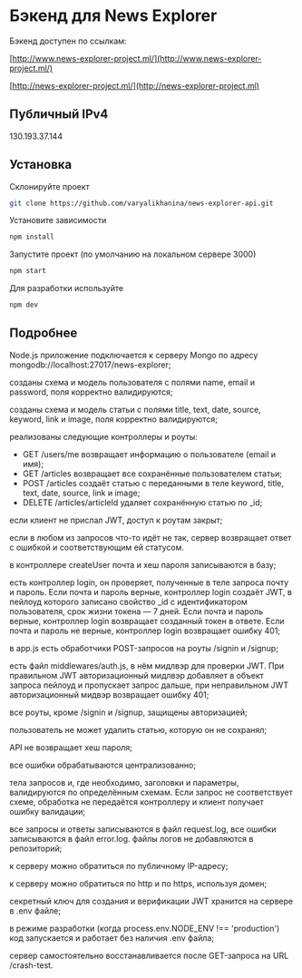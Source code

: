 # Бэкенд для News Explorer

Бэкенд доступен по ссылкам:

[http://www.news-explorer-project.ml/](http://www.news-explorer-project.ml/)

[http://news-explorer-project.ml/](http://news-explorer-project.ml)

## Публичный IPv4

130.193.37.144

## Установка

Склонируйте проект

```bash
git clone https://github.com/varyalikhanina/news-explorer-api.git
```
Установите зависимости

```bash
npm install
```

Запустите проект (по умолчанию на локальном сервере 3000)
```bash
npm start
```

Для разработки используйте
```bash
npm dev
```

## Подробнее

Node.js приложение подключается к серверу Mongo по адресу mongodb://localhost:27017/news-explorer;

созданы схема и модель пользователя с полями name, email и password, поля корректно валидируются;

созданы схема и модель статьи с полями title, text, date, source, keyword, link и image, поля корректно валидируются;

реализованы следующие контроллеры и роуты:
- GET /users/me возвращает информацию о пользователе (email и имя);
- GET /articles возвращает все сохранённые пользователем статьи;
- POST /articles создаёт статью с переданными в теле keyword, title, text, date, source, link и image;
- DELETE /articles/articleId удаляет сохранённую статью по _id;

если клиент не прислал JWT, доступ к роутам закрыт;

если в любом из запросов что-то идёт не так, сервер возвращает ответ с ошибкой и соответствующим ей статусом.

в контроллере createUser почта и хеш пароля записываются в базу;

есть контроллер login, он проверяет, полученные в теле запроса почту и пароль. Если почта и пароль верные, контроллер login создаёт JWT, в пейлоуд которого записано свойство _id с идентификатором пользователя, срок жизни токена — 7 дней. Если почта и пароль верные, контроллер login возвращает созданный токен в ответе. Если почта и пароль не верные, контроллер login возвращает ошибку 401;

в app.js есть обработчики POST-запросов на роуты /signin и /signup;

есть файл middlewares/auth.js, в нём мидлвэр для проверки JWT. При правильном JWT авторизационный мидлвэр добавляет в объект запроса пейлоуд и пропускает запрос дальше, при неправильном JWT авторизационный мидвэр возвращает ошибку 401;

все роуты, кроме /signin и /signup, защищены авторизацией;

пользователь не может удалить статью, которую он не сохранял;

API не возвращает хеш пароля;

все ошибки обрабатываются централизованно;

тела запросов и, где необходимо, заголовки и параметры, валидируются по определённым схемам. Если запрос не соответствует схеме, обработка не передаётся контроллеру и клиент получает ошибку валидации;

все запросы и ответы записываются в файл request.log, все ошибки записываются в файл error.log. файлы логов не добавляются в репозиторий;

к серверу можно обратиться по публичному IP-адресу;

к серверу можно обратиться по http и по https, используя домен;

секретный ключ для создания и верификации JWT хранится на сервере в .env файле;

в режиме разработки (когда process.env.NODE_ENV !== 'production') код запускается и работает без наличия .env файла;

сервер самостоятельно восстанавливается после GET-запроса на URL /crash-test.
